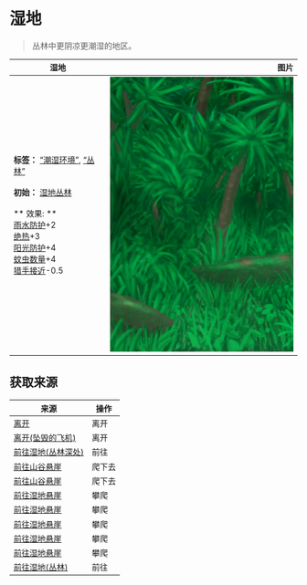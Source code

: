 # 湿地  
> 丛林中更阴凉更潮湿的地区。  
  
  湿地  |   图片   
 ----  |  ----:   
 **标签：**	[“潮湿环境”](tag_EnvHumid.md), [“丛林”](tag_Jungle.md)<br><br>**初始：**	[湿地丛林](Wetlands.md)<br><br>** 效果: **<br>[雨水防护](RainProtection.md)+2<br>[绝热](InsulationHeat.md)+3<br>[阳光防护](SunProtection.md)+4<br>[蚊虫数量](BugPopulation.md)+4<br>[猎手接近](HuntersProximity.md)-0.5  |  ![](Sprite/Wetlands.png)   
  
## 获取来源  
来源  |  操作  
----  |  ----  
[离开](DarkCaveExit.md)  |  离开  
[离开(坠毁的飞机)](PlaneCrashExit.md)  |  离开  
[前往湿地(丛林深处)](Path_DeepJungleToWetlands.md)  |  前往  
[前往山谷悬崖](Path_JungleHighlandsToValley.md)  |  爬下去  
[前往山谷悬崖](Path_JungleHighlandsToValley.md)  |  爬下去  
[前往湿地悬崖](Path_JungleHighlandsToWetlands.md)  |  攀爬  
[前往湿地悬崖](Path_JungleHighlandsToWetlands.md)  |  攀爬  
[前往湿地悬崖](Path_JungleHighlandsToWetlands.md)  |  攀爬  
[前往湿地悬崖](Path_JungleHighlandsToWetlands.md)  |  攀爬  
[前往湿地悬崖](Path_JungleHighlandsToWetlands.md)  |  攀爬  
[前往湿地(丛林)](Path_JungleToWetlands.md)  |  前往  
